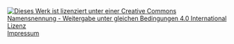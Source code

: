 <div>
  <a href="https://creativecommons.org/licenses/by-sa/4.0/deed.de">
    <img alt="Dieses Werk ist lizenziert unter einer Creative Commons Namensnennung - Weitergabe unter gleichen Bedingungen 4.0 International Lizenz" src="http://bremen.freifunk.net/images/cc-by-sa.png">
  </a>
</div>
<div>
  <a href="http://bremen.freifunk.net/impressum.html">Impressum</a>
</div>